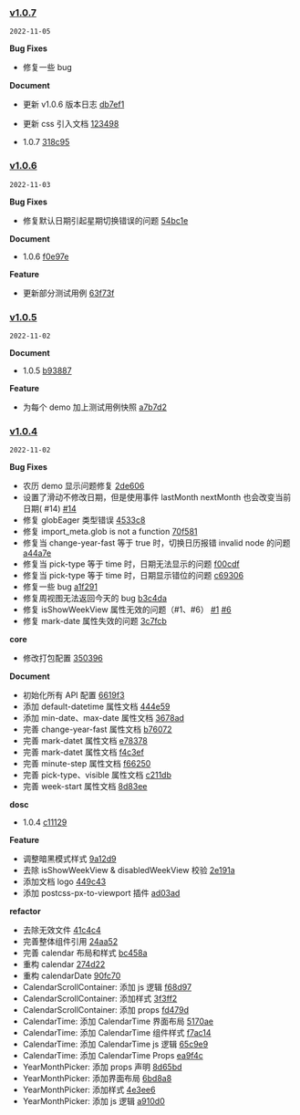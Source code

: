 ### [v1.0.7](https://github.com/TangSY/vue3-hash-calendar/compare/v1.0.6...v1.0.7)

`2022-11-05`

**Bug Fixes**

- 修复一些 bug

**Document**

- 更新 v1.0.6 版本日志 [db7ef1](https://github.com/TangSY/vue3-hash-calendar/commit/db7ef1ae95b0a0054e4c96e5e586618b89e79bb3)
- 更新 css 引入文档 [123498](https://github.com/TangSY/vue3-hash-calendar/commit/123498e5fcda9d88ac199c0f5db3cc7ad32f14c6)

- 1.0.7 [318c95](https://github.com/TangSY/vue3-hash-calendar/commit/318c95ed74cd4a020684374785a27c8f01eff409)

### [v1.0.6](https://github.com/TangSY/vue3-hash-calendar/compare/v1.0.5...v1.0.6)

`2022-11-03`

**Bug Fixes**

- 修复默认日期引起星期切换错误的问题 [54bc1e](https://github.com/TangSY/vue3-hash-calendar/commit/54bc1e65abaf987e84f0e306d2fca90e8d1b2a66)

**Document**

- 1.0.6 [f0e97e](https://github.com/TangSY/vue3-hash-calendar/commit/f0e97e973ceb9d87ebc2a1c84a104123ee8d04e8)

**Feature**

- 更新部分测试用例 [63f73f](https://github.com/TangSY/vue3-hash-calendar/commit/63f73fe05c27c02a4a30540229e7989834324b14)

### [v1.0.5](https://github.com/TangSY/vue3-hash-calendar/compare/v1.0.4...v1.0.5)

`2022-11-02`

**Document**

- 1.0.5 [b93887](https://github.com/TangSY/vue3-hash-calendar/commit/b9388729b42d7fbea1783a3615d4e56dbad9fdfc)

**Feature**

- 为每个 demo 加上测试用例快照 [a7b7d2](https://github.com/TangSY/vue3-hash-calendar/commit/a7b7d23a04b95ea0e9317cf643d557b8594e3e86)

### [v1.0.4](https://github.com/TangSY/vue3-hash-calendar/compare/f7cc6f9b92fb2176262c0badbf878736be779159...v1.0.4)

`2022-11-02`

**Bug Fixes**

- 农历 demo 显示问题修复 [2de606](https://github.com/TangSY/vue3-hash-calendar/commit/2de606bf02b38e9df280b30fc3f293cd46b179ca)
- 设置了滑动不修改日期，但是使用事件 lastMonth nextMonth 也会改变当前日期( #14) [#14](https://github.com/TangSY/vue3-hash-calendar/issues/14)
- 修复 globEager 类型错误 [4533c8](https://github.com/TangSY/vue3-hash-calendar/commit/4533c89851447b9b2bf91e7b778181d2c5e2aa5c)
- 修复 import_meta.glob is not a function [70f581](https://github.com/TangSY/vue3-hash-calendar/commit/70f58111fe024d097c5e403fea98f6364939bd0b)
- 修复当 change-year-fast 等于 true 时，切换日历报错 invalid node 的问题 [a44a7e](https://github.com/TangSY/vue3-hash-calendar/commit/a44a7eb1f32bba28cd00bd33c082a523fd158bd9)
- 修复当 pick-type 等于 time 时，日期无法显示的问题 [f00cdf](https://github.com/TangSY/vue3-hash-calendar/commit/f00cdf60cc9e50582b298f7ec0bd5fb631677986)
- 修复当 pick-type 等于 time 时，日期显示错位的问题 [c69306](https://github.com/TangSY/vue3-hash-calendar/commit/c69306e63604e272dbc66c0a04d7ae1e5f4d2123)
- 修复一些 bug [a1f291](https://github.com/TangSY/vue3-hash-calendar/commit/a1f29164283a2ddafe63e96c307c1afbe677d5c1)
- 修复周视图无法返回今天的 bug [b3c4da](https://github.com/TangSY/vue3-hash-calendar/commit/b3c4da7658835f3b4dbfd5b7779128eaf76aad3c)
- 修复 isShowWeekView 属性无效的问题（#1、#6） [#1](https://github.com/TangSY/vue3-hash-calendar/issues/1) [#6](https://github.com/TangSY/vue3-hash-calendar/issues/6)
- 修复 mark-date 属性失效的问题 [3c7fcb](https://github.com/TangSY/vue3-hash-calendar/commit/3c7fcb25cf8533003cdb155dbc1c3e1a5c718358)

**core**

- 修改打包配置 [350396](https://github.com/TangSY/vue3-hash-calendar/commit/35039677e1d8e45f7808c657938334553468e802)

**Document**

- 初始化所有 API 配置 [6619f3](https://github.com/TangSY/vue3-hash-calendar/commit/6619f3d2d78118fa6667aa36579d9a7bb3d1e613)
- 添加 default-datetime 属性文档 [444e59](https://github.com/TangSY/vue3-hash-calendar/commit/444e594fe88c8bb6167f8ec70130a2d57a262575)
- 添加 min-date、max-date 属性文档 [3678ad](https://github.com/TangSY/vue3-hash-calendar/commit/3678adf31f374ea5000d0e6b36cc3d1bc9aa287e)
- 完善 change-year-fast 属性文档 [b76072](https://github.com/TangSY/vue3-hash-calendar/commit/b76072e751487f3f91773c35f64ee561ff383b75)
- 完善 mark-datet 属性文档 [e78378](https://github.com/TangSY/vue3-hash-calendar/commit/e7837824c5d1feb0ecd117c294bd5c352b8efd9a)
- 完善 mark-datet 属性文档 [f4c3ef](https://github.com/TangSY/vue3-hash-calendar/commit/f4c3efa2e11dfdfbff4cf7ef35c722ee5bb81a86)
- 完善 minute-step 属性文档 [f66250](https://github.com/TangSY/vue3-hash-calendar/commit/f662508b65d8420bee636e78c9a8129a031388be)
- 完善 pick-type、visible 属性文档 [c211db](https://github.com/TangSY/vue3-hash-calendar/commit/c211db4b71f84955409519ca5e4c040d83950315)
- 完善 week-start 属性文档 [8d83ee](https://github.com/TangSY/vue3-hash-calendar/commit/8d83ee924d41a6d6a44d418f667cece6a097bf88)

**dosc**

- 1.0.4 [c11129](https://github.com/TangSY/vue3-hash-calendar/commit/c11129ac59c274bfb43412d1796d83765bc769a5)

**Feature**

- 调整暗黑模式样式 [9a12d9](https://github.com/TangSY/vue3-hash-calendar/commit/9a12d999b9c868eb0df2d081bbafb8dc5b158309)
- 去除 isShowWeekView & disabledWeekView 校验 [2e191a](https://github.com/TangSY/vue3-hash-calendar/commit/2e191ad292a95d572f5e810011712ff1f4784116)
- 添加文档 logo [449c43](https://github.com/TangSY/vue3-hash-calendar/commit/449c43e361b8fc649460609e293e6cec046b85c8)
- 添加 postcss-px-to-viewport 插件 [ad03ad](https://github.com/TangSY/vue3-hash-calendar/commit/ad03ad3b88435955bd2808788d48dfb2d0647886)

**refactor**

- 去除无效文件 [41c4c4](https://github.com/TangSY/vue3-hash-calendar/commit/41c4c429d3b51e4c4113dc3f49b3d55332363c5b)
- 完善整体组件引用 [24aa52](https://github.com/TangSY/vue3-hash-calendar/commit/24aa52e944e2172a86526dc078238499e20bc74b)
- 完善 calendar 布局和样式 [bc458a](https://github.com/TangSY/vue3-hash-calendar/commit/bc458adf38f9c7f0ffb91867b5f480fdf52e6d25)
- 重构 calendar [274d22](https://github.com/TangSY/vue3-hash-calendar/commit/274d2260245e72223cd4c8ffb4068729a396f167)
- 重构 calendarDate [90fc70](https://github.com/TangSY/vue3-hash-calendar/commit/90fc70ea515beece39150e2d6e33ff7d54d18288)
- CalendarScrollContainer: 添加 js 逻辑 [f68d97](https://github.com/TangSY/vue3-hash-calendar/commit/f68d97ea9ecdfd8efeca4bb46693b1c0215dc13e)
- CalendarScrollContainer: 添加样式 [3f3ff2](https://github.com/TangSY/vue3-hash-calendar/commit/3f3ff2698bf1c77de8b7a2f57262cbadec32bd2e)
- CalendarScrollContainer: 添加 props [fd479d](https://github.com/TangSY/vue3-hash-calendar/commit/fd479dbb91bdc1a7b7ef739287e5be0abab5cb93)
- CalendarTime: 添加 CalendarTime 界面布局 [5170ae](https://github.com/TangSY/vue3-hash-calendar/commit/5170aebb38290b259b76ed73b8713755cd543328)
- CalendarTime: 添加 CalendarTime 组件样式 [f7ac14](https://github.com/TangSY/vue3-hash-calendar/commit/f7ac14685d17a9ee0f57c6145d23d49afba2e33a)
- CalendarTime: 添加 CalendarTime js 逻辑 [65c9e9](https://github.com/TangSY/vue3-hash-calendar/commit/65c9e9ddd047c0d37a4f599565cee9e31c0974f3)
- CalendarTime: 添加 CalendarTime Props [ea9f4c](https://github.com/TangSY/vue3-hash-calendar/commit/ea9f4cca43ead1e55fca19a07043aa5e20dea527)
- YearMonthPicker: 添加 props 声明 [8d65bd](https://github.com/TangSY/vue3-hash-calendar/commit/8d65bd682445da7d106fcdbce91da406128e7a20)
- YearMonthPicker: 添加界面布局 [6bd8a8](https://github.com/TangSY/vue3-hash-calendar/commit/6bd8a81953921ced97e87dc3f2148048c5525985)
- YearMonthPicker: 添加样式 [4e3ee6](https://github.com/TangSY/vue3-hash-calendar/commit/4e3ee692dd8e4b2954335c984bcbb19d8a37aef2)
- YearMonthPicker: 添加 js 逻辑 [a910d0](https://github.com/TangSY/vue3-hash-calendar/commit/a910d0fa9614e615117fa07ca8262d4e7653390f)

